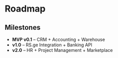 # Roadmap

## Milestones
- **MVP v0.1** – CRM + Accounting + Warehouse
- **v1.0** – RS.ge Integration + Banking API
- **v2.0** – HR + Project Management + Marketplace
